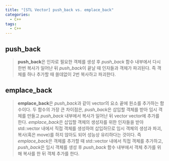 ```yaml
---
title: "[STL Vector] push_back vs. emplace_back"
categories:
  - C++
tags:
  - C++
---
```


## push_back

> **push_back**은 인자로 필요한 객체를 생성 후  *push_back* 함수 내부에서 다시 한번 복사가 일어난 뒤 *push_back*이 끝날 때 인자들과 객체가 파괴된다. 즉 객체를 하나 추가할 때 쓸데없이 2번 복사하고 파괴한다.

<!-- > **push_back** creates an object required as an argument, then copies are made inside the *push_back* function once again, and when *push_back* ends, the arguments and object are destroyed. That is, when an object is added, it is copied and destroyed twice unnecessarily.-->


<!--참조 링크 : https://m.blog.naver.com/sorkelf/220825930008 -->

## emplace_back

> **emplace_back**은 *push_back*과 같이 vector의 요소 끝에 원소를 추가하는 함수이다. 두 함수의 가장 큰 차이점은, *push_back*은 삽입할 객체를 받아 임시 객체를 만들고 *push_back* 내부에서 복사가 일어난 뒤 vector vector에 추가를 한다. *emplace_back*은 삽입할 객체의 생성자를 위한 인자들을 받아 std::vector 내에서 직접 객체를 생성하여 삽입하므로 임시 객체의 생성과 파괴, 복사(혹은 move)를 하지 않아도 되어 성능상 유리하다는 것이다. 즉 *emplace_back*은 객체를 추가할 때 std::vector 내에서 직접 객체를 추가하고, *push_back*은 임시 객체를 생성 후 *push_back* 함수 내부에서 객체 추가를 위해 복사를 한 뒤 객체 추가를 한다.

<!-- > **emplace_back** is a function that adds an element to the end of an element in a vector like *push_back*. The biggest difference between the two functions is that *push_back* receives the object to be inserted, creates a temporary object, and after copying occurs inside *push_back*, it is added to the vector vector. Since *emplace_back* receives arguments for the constructor of the object to be inserted and directly creates and inserts an object in std::vector, it is advantageous in terms of performance as it does not need to create, destroy, or copy (or move) a temporary object. That is, when adding an object, *emplace_back* adds an object directly in std::vector, and *push_back* creates a temporary object, copies it inside the *push_back* function to add an object, and then adds the object.-->

<!--참조 링크: https://shaeod.tistory.com/630 -->